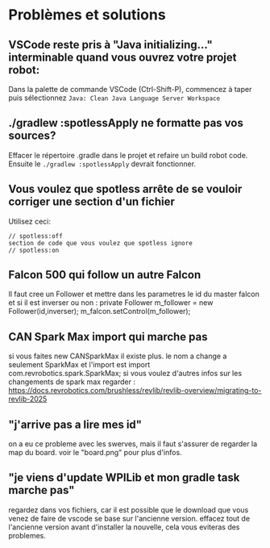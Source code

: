 # Problèmes et solutions

## VSCode reste pris à "Java initializing..." interminable quand vous ouvrez votre projet robot:

Dans la palette de commande VSCode (Ctrl-Shift-P), commencez à taper puis sélectionnez `Java: Clean Java Language Server Workspace`

## ./gradlew :spotlessApply ne formatte pas vos sources?
Effacer le répertoire .gradle dans le projet et refaire un build robot code.
Ensuite le `./gradlew :spotlessApply` devrait fonctionner.

## Vous voulez que spotless arrête de se vouloir corriger une section d'un fichier
Utilisez ceci:
```
// spotless:off
section de code que vous voulez que spotless ignore
// spotless:on
```
## Falcon 500 qui follow un autre Falcon
Il faut cree un Follower et mettre dans les parametres le id du master falcon et si il est inverser ou non : private Follower m_follower = new Follower(id,inverser); 
m_falcon.setControl(m_follower);

## CAN Spark Max import qui marche pas
si vous faites new CANSparkMax il existe plus. le nom a change a seulement SparkMax et l'import est import com.revrobotics.spark.SparkMax;
si vous voulez d'autres infos sur les changements de spark max regarder : https://docs.revrobotics.com/brushless/revlib/revlib-overview/migrating-to-revlib-2025

## "j'arrive pas a lire mes id"
on a eu ce probleme avec les swerves, mais il faut s'assurer de regarder la map du board. voir le "board.png" pour plus d'infos.

## "je viens d'update WPILib et mon gradle task marche pas"
regardez dans vos fichiers, car il est possible que le download que vous venez de faire de vscode se base sur l'ancienne version. effacez tout de l'ancienne version avant d'installer la nouvelle, cela vous eviteras des problemes.
